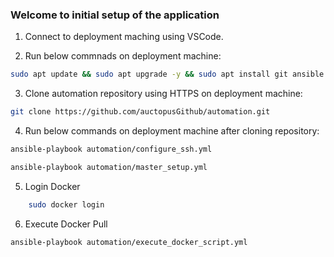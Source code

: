 ### Welcome to initial setup of the application

1. Connect to deployment maching using VSCode.

2. Run below commnads on deployment machine:
```bash
sudo apt update && sudo apt upgrade -y && sudo apt install git ansible -y
```

3. Clone automation repository using HTTPS on deployment machine:
```bash
git clone https://github.com/auctopusGithub/automation.git
```

4. Run below commands on deployment machine after cloning repository:
```bash
ansible-playbook automation/configure_ssh.yml 
```
```bash
ansible-playbook automation/master_setup.yml
```

5. Login Docker

```bash
    sudo docker login
```

6. Execute Docker Pull
```bash
ansible-playbook automation/execute_docker_script.yml
```
